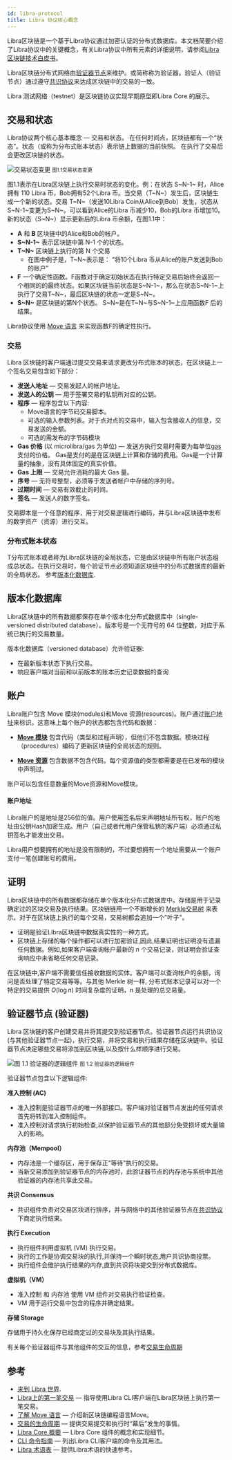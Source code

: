 ```yaml
---
id: libra-protocol
title: Libra 协议核心概念
---
```



Libra区块链是一个基于Libra协议通过加密认证的分布式数据库。本文档简要介绍了Libra协议中的关键概念，有关Libra协议中所有元素的详细说明，请参阅[Libra区块链技术白皮书](https://libra.org/en-US/white-paper/)。

Libra区块链分布式网络由[验证器节点](reference/glossary.md#验证器节点)来维护。或简称称为验证器。验证人（验证节点）通过遵守[共识协议](reference/glossary.md#共识协议)来达成区块链中的交易的一致。

Libra 测试网络（testnet）是区块链协议实现早期原型即Libra Core 的展示。


## 交易和状态

Libra协议两个核心基本概念 &mdash; 交易和状态。 在任何时间点，区块链都有一个“状态”。状态（或称为分布式账本状态）表示链上数据的当前快照。 在执行了交易后会更改区块链的状态。


![交易状态变更](assets/illustrations/transactions.svg)
<small class="figure">图1.1交易状态变更</small>

图1.1表示在Libra区块链上执行交易时状态的变化。例：在状态 S~N-1~ 时，Alice拥有 110 Libra 币，Bob拥有52个Libra 币。当交易（T~N~）发生后，区块链生成一个新的状态。交易 T~N~（发送10Libra Coin从Alice到Bob）发生，状态从S~N-1~变更为S~N~。可以看到Alice的Libra 币减少10，Bob的Libra 币增加10。新的状态（S~N~）显示更新后的Libra 币余额，在图1.1中：


* **A** 和 **B** 区块链中的Alice和Bob的帐户。
* **S~N-1~** 表示区块链中第 N-1 个的状态。
* **T~N~** 区块链上执行的第 N 个交易
    * 在图中例子是，T~N~表示是： “将10个Libra 币从Alice的账户发送到Bob的账户”
* **F** 一个确定性函数。F函数对于确定初始状态在执行特定交易后始终会返回一个相同的的最终状态。如果区块链当前状态是S~N-1~，那么在状态S~N-1~上执行了交易T~N~，最后区块链的状态一定是S~N~。
* **S~N~** 是区块链的第N个状态。 S~N~是在T~N~与S~N-1~上应用函数F 后的结果。

Libra协议使用 [Move 语言](move-overview.md) 来实现函数F的确定性执行。

### 交易

Libra 区块链的客户端通过提交交易来请求更改分布式账本的状态，在区块链上一个签名交易包含如下部分：

* **发送人地址** &mdash; 交易发起人的帐户地址。
* **发送人的公钥** &mdash; 用于签署交易的私钥所对应的公钥。
* **程序** &mdash; 程序包含以下内容:
    * Move语言的字节码交易脚本。
    * 可选的输入参数列表。对于点对点的交易中，输入包含接收人的信息，交易发送的金额。
    * 可选的需发布的字节码模块
* **Gas 价格** (以 microlibra/gas 为单位) &mdash; 发送方执行交易时需要为每单位[gas](reference/glossary.md#gas)支付的价格。 Gas是支付的是在区块链上计算和存储的费用。Gas是一个计算量的抽象，没有具体固定的真实价值。
* **Gas 上限** &mdash; 交易允许消耗的最大 Gas 量。
* **序号** &mdash; 无符号整型，必须等于发送者帐户中存储的序列号。
* **过期时间** &mdash; 交易有效截止的时间。
* **签名** &mdash; 发送人的数字签名。

交易脚本是一个任意的程序，用于对交易逻辑进行编码，并与Libra区块链中发布的数字资产（资源）进行交互。


### 分布式账本状态

T分布式账本或者称为Libra区块链的全局状态，它是由区块链中所有账户状态组成总状态。在执行交易时，每个验证节点必须知道区块链中的分布式数据库的最新的全局状态。 参考[版本化数据库](#版本化数据库).

## 版本化数据库

Libra区块链中的所有数据都保存在单个版本化分布式数据库中（single-versioned distributed database）。版本号是一个无符号的 64 位整数，对应于系统已执行的交易数量。

版本化数据库（versioned database）允许验证器:

* 在最新版本状态下执行交易。
* 响应客户端对当前和以前版本的账本历史记录数据的查询

## 账户

Libra账户包含 Move 模块(modules)和Move 资源(resources)。账户通过[账户地址](reference/glossary.md#账户地址)来标识。这意味上每个账户的状态都包含代码和数据：

* **[Move 模块](move-overview.md#move-modules-allow-composable-smart-contracts)** 包含代码（类型和过程声明），但他们不包含数据。模块过程（procedures）编码了更新区块链的全局状态的规则。

* **[Move 资源](move-overview.md#move-has-first-class-resources)** 包含数据不包含代码。每个资源值的类型都需要是在已发布的模块中声明过。

账户可以包含任意数量的Move资源和Move模块。

#### 账户地址

Libra账户的是地址是256位的值。用户使用签名后来声明地址所有权，账户的地址由公钥Hash加密生成。用户（自己或者代用户保管私钥的客户端）必须通过私钥签名才能发出交易。

Libra用户想要拥有的地址是没有限制的，不过要想拥有一个地址需要从一个账户支付一笔创建账号的费用。

## 证明

Libra区块链中的所有数据都存储在单个版本化分布式数据库中。存储是用于记录确定过的区块交易及执行结果。区块链链用一个不断增长的 [Merkle交易树](reference/glossary.md#merkle-trees) 来表示。对于在区块链上执行的每个交易，交易树都会追加一个"叶子"。

* 证明是验证Libra区块链中数据真实性的一种方式。
* 区块链上存储的每个操作都可以进行加密验证,因此,结果证明也证明没有遗漏任何数据。例如,如果客户端查询帐户最新的 _n_ 个交易记录，则证明会验证查询响应中未省略任何交易记录。

在区块链中,客户端不需要信任接收数据的实体。客户端可以查询帐户的余额，询问是否处理了特定交易等等。与其他 Merkle 树一样, 分布式账本记录可以对一个特定的交易提供 $O(\log n)$ 时间复杂度的证明，_n_ 是处理的总交易量。


## 验证器节点 (验证器)

Libra 区块链的客户创建交易并将其提交到验证器节点。验证器节点运行共识协议(与其他验证器节点一起)，执行交易，并将交易和执行结果存储在区块链中。验证器节点决定哪些交易将添加到区块链,以及按什么样顺序进行交易。


![图 1.1 验证器的逻辑组件](assets/illustrations/validator.svg)
<small class="figure">图 1.2 验证器的逻辑组件</small>

验证器节点包含以下逻辑组件:

**准入控制 (AC)**

* 准入控制是验证器节点的唯一外部接口。客户端对验证器节点发出的任何请求首先将转到准入控制组件。
* 准入控制对请求执行初始检查,以保护验证器节点的其他部分免受损坏或大量输入的影响。

**内存池（Mempool）**

* 内存池是一个缓存区，用于保存正"等待"执行的交易。
* 当新交易添加到验证器节点的内存池时，此验证器节点的内存池与系统中其他验证器的内存池共享此交易。


**共识 Consensus**

* 共识组件负责对交易区块进行排序，并与网络中的其他验证器节点在[共识协议](reference/glossary.md#共识)下商定执行结果。

**执行 Execution**

* 执行组件利用虚拟机 (VM) 执行交易。
* 执行的工作是协调交易块的执行,并保持一个瞬时状态,用户共识协商投票。
* 执行组件会维护执行结果的内存,直到共识将块提交到分布式数据库。


**虚拟机（VM）**

* 准入控制 和 内存池 使用 VM 组件对交易执行验证检查。
* VM 用于运行交易中包含的程序并确定结果。

**存储 Storage**

存储用于持久化保存已经商定过的交易块及其执行结果。

有关每个验证器组件与其他组件的交互的信息，参考[交易生命周期](life-of-a-transaction.md)


## 参考

* [来到 Libra 世界](welcome-to-libra.md).
* [Libra上的第一笔交易](my-first-transaction.md) &mdash; 指导使用Libra CLI客户端在Libra区块链上执行第一笔交易。
* [了解 Move 语言](move-overview.md) &mdash; 介绍新区块链编程语言Move。
* [交易的生命周期](life-of-a-transaction.md) &mdash; 提供交易提交和执行时“幕后”发生的事情。
* [Libra Core 概要](libra-core-overview.md) &mdash; Libra Core 组件的概念和实现细节。
* [CLI 命令指南](reference/libra-cli.md) &mdash; 列出Libra CLI客户端的命令及其用法。
* [Libra 术语表](reference/glossary.md) &mdash; 提供Libra术语的快速参考。
